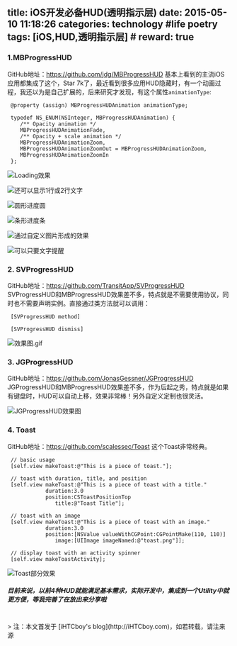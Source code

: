 title: iOS开发必备HUD(透明指示层)
date: 2015-05-10 11:18:26
categories: technology #life poetry
tags: [iOS,HUD,透明指示层]  # <!--more-->
reward: true
---

### 1.MBProgressHUD
GitHub地址：https://github.com/jdg/MBProgressHUD
基本上看到的主流iOS应用都集成了这个，Star 7k了，最近看到很多应用HUD隐藏时，有一个动画过程，我还以为是自己扩展的，后来研究才发现，有这个属性``animationType``:

```
 @property (assign) MBProgressHUDAnimation animationType;

```

```
 typedef NS_ENUM(NSInteger, MBProgressHUDAnimation) {
	/** Opacity animation */
	MBProgressHUDAnimationFade,
	/** Opacity + scale animation */
	MBProgressHUDAnimationZoom,
	MBProgressHUDAnimationZoomOut = MBProgressHUDAnimationZoom,
	MBProgressHUDAnimationZoomIn
 };
```
<!--more-->

![Loading效果](http://upload-images.jianshu.io/upload_images/99517-4068b8afc4126b3d.png)

![还可以显示1行或2行文字](http://upload-images.jianshu.io/upload_images/99517-3bc7a19adc26b953.png)

![圆形进度圆](http://upload-images.jianshu.io/upload_images/99517-b1932cea64a82058.png)

![条形进度条](http://upload-images.jianshu.io/upload_images/99517-970d29864000d811.png)

![通过自定义图片形成的效果](http://upload-images.jianshu.io/upload_images/99517-3e6c998657650b52.png)

![可以只要文字提醒](http://upload-images.jianshu.io/upload_images/99517-89584b85e5b6e627.png)




### 2. SVProgressHUD
GitHub地址：https://github.com/TransitApp/SVProgressHUD
SVProgressHUD和MBProgressHUD效果差不多，特点就是不需要使用协议，同时也不需要声明实例。直接通过类方法就可以调用：
```
 [SVProgressHUD method]
```

```
 [SVProgressHUD dismiss]
```

![效果图.gif](http://upload-images.jianshu.io/upload_images/99517-dc6f8a6b64169303.gif)



### 3. JGProgressHUD
GitHub地址：https://github.com/JonasGessner/JGProgressHUD
JGProgressHUD和MBProgressHUD效果差不多，作为后起之秀，特点就是如果有键盘时，HUD可以自动上移，效果非常棒！另外自定义定制也很灵活。

![JGProgressHUD效果图](http://upload-images.jianshu.io/upload_images/99517-ead9ced1c1b0ee03.png)



### 4. Toast
GitHub地址：https://github.com/scalessec/Toast
这个Toast非常经典。

```
 // basic usage
 [self.view makeToast:@"This is a piece of toast."];
 
 // toast with duration, title, and position
 [self.view makeToast:@"This is a piece of toast with a title." 
            duration:3.0
            position:CSToastPositionTop
               title:@"Toast Title"];
 
 // toast with an image
 [self.view makeToast:@"This is a piece of toast with an image." 
            duration:3.0
            position:[NSValue valueWithCGPoint:CGPointMake(110, 110)]
               image:[UIImage imageNamed:@"toast.png"]];

 // display toast with an activity spinner
 [self.view makeToastActivity];
```

![Toast部分效果](http://upload-images.jianshu.io/upload_images/99517-e7d55e76ce53c1b2.png)


##### 目前来说，以前4种HUD就能满足基本需求，实际开发中，集成到一个Utility中就更方便，等我完善了在放出来分享啦





<br>
> 注：本文首发于 [iHTCboy's blog](http://iHTCboy.com)，如若转载，请注来源

